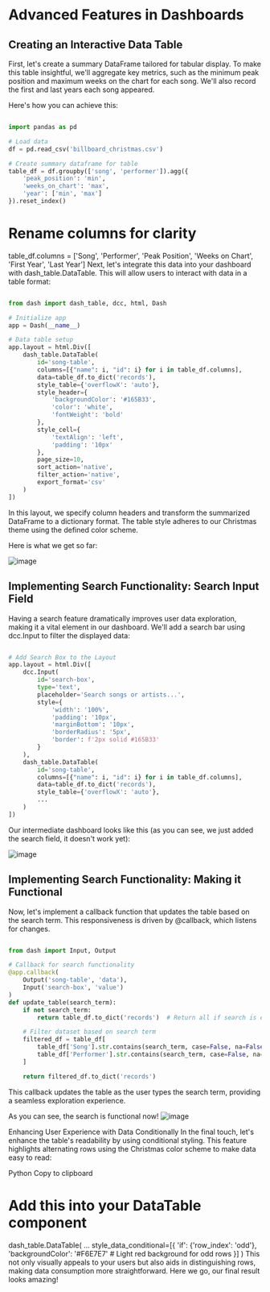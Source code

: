 # Advanced Features in Dashboards

## Creating an Interactive Data Table
First, let's create a summary DataFrame tailored for tabular display. To make this table insightful, we'll aggregate key metrics, such as the minimum peak position and maximum weeks on the chart for each song. We'll also record the first and last years each song appeared.

Here's how you can achieve this:

```Python

import pandas as pd

# Load data
df = pd.read_csv('billboard_christmas.csv')

# Create summary dataframe for table
table_df = df.groupby(['song', 'performer']).agg({
    'peak_position': 'min',
    'weeks_on_chart': 'max',
    'year': ['min', 'max']
}).reset_index()
```

# Rename columns for clarity
table_df.columns = ['Song', 'Performer', 'Peak Position', 'Weeks on Chart', 'First Year', 'Last Year']
Next, let's integrate this data into your dashboard with dash_table.DataTable. This will allow users to interact with data in a table format:

```Python

from dash import dash_table, dcc, html, Dash

# Initialize app
app = Dash(__name__)

# Data table setup
app.layout = html.Div([
    dash_table.DataTable(
        id='song-table',
        columns=[{"name": i, "id": i} for i in table_df.columns],
        data=table_df.to_dict('records'),
        style_table={'overflowX': 'auto'},
        style_header={
            'backgroundColor': '#165B33',
            'color': 'white',
            'fontWeight': 'bold'
        },
        style_cell={
            'textAlign': 'left',
            'padding': '10px'
        },
        page_size=10,
        sort_action='native',
        filter_action='native',
        export_format='csv'
    )
])
```
In this layout, we specify column headers and transform the summarized DataFrame to a dictionary format. The table style adheres to our Christmas theme using the defined color scheme.

Here is what we get so far:

![image](https://github.com/user-attachments/assets/7697620e-8ff0-42e1-a992-886d27be5e61)




## Implementing Search Functionality: Search Input Field

Having a search feature dramatically improves user data exploration, making it a vital element in our dashboard. We'll add a search bar using dcc.Input to filter the displayed data:

```Python

# Add Search Box to the Layout
app.layout = html.Div([
    dcc.Input(
        id='search-box',
        type='text',
        placeholder='Search songs or artists...',
        style={
            'width': '100%',
            'padding': '10px',
            'marginBottom': '10px',
            'borderRadius': '5px',
            'border': f'2px solid #165B33'
        }
    ),
    dash_table.DataTable(
        id='song-table',
        columns=[{"name": i, "id": i} for i in table_df.columns],
        data=table_df.to_dict('records'),
        style_table={'overflowX': 'auto'},
        ...
    )
])
```
Our intermediate dashboard looks like this (as you can see, we just added the search field, it doesn't work yet):

![image](https://github.com/user-attachments/assets/95422fe2-9327-4007-8ad8-a62a9cbdebde)



## Implementing Search Functionality: Making it Functional

Now, let's implement a callback function that updates the table based on the search term. This responsiveness is driven by @callback, which listens for changes.

```Python

from dash import Input, Output

# Callback for search functionality
@app.callback(
    Output('song-table', 'data'),
    Input('search-box', 'value')
)
def update_table(search_term):
    if not search_term:
        return table_df.to_dict('records')  # Return all if search is empty

    # Filter dataset based on search term
    filtered_df = table_df[
        table_df['Song'].str.contains(search_term, case=False, na=False) |
        table_df['Performer'].str.contains(search_term, case=False, na=False)
    ]

    return filtered_df.to_dict('records')
```
This callback updates the table as the user types the search term, providing a seamless exploration experience.

As you can see, the search is functional now!
![image](https://github.com/user-attachments/assets/90b74bf9-a5d7-4910-b816-3858f396b487)




Enhancing User Experience with Data Conditionally
In the final touch, let's enhance the table's readability by using conditional styling. This feature highlights alternating rows using the Christmas color scheme to make data easy to read:

Python
Copy to clipboard
# Add this into your DataTable component
dash_table.DataTable(
    ...
    style_data_conditional=[{
        'if': {'row_index': 'odd'},
        'backgroundColor': '#F6E7E7'  # Light red background for odd rows
    }]
)
This not only visually appeals to your users but also aids in distinguishing rows, making data consumption more straightforward. Here we go, our final result looks amazing!



